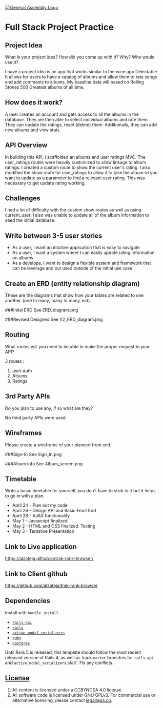 [![General Assembly Logo](https://camo.githubusercontent.com/1a91b05b8f4d44b5bbfb83abac2b0996d8e26c92/687474703a2f2f692e696d6775722e636f6d2f6b6538555354712e706e67)](https://generalassemb.ly/education/web-development-immersive)

# Full Stack Project Practice


## Project Idea

What is your project idea?  How did you come up with it? Why? Who would use it?

I have a project idea is an app that works similar to the wine app Delectable.  It allows for users to
have a catalog of albums and allow them to rate songs and add comments to albums. My baseline data
will based on Rolling Stones 500 Greatest albums of all time.


## How does it work?
A user creates an account and gets access to all the albums in the database.  They are then able to select
individual albums and rate them.  They can update the ratings, reset (delete) them.
Additionally, they can add new albums and view stats.

## API Overview
In building this API, I scaffolded an albums and user ratings MVC.  The user_ratings
routes were heavily customized to allow linkage to album ratings.  I created a custom
route to show the current user's rating.  I also modified the show route for user_ratings
to allow it to take the album-id you want to update as a parameter to find a relevant user
rating. This was necessary to get update rating working.

## Challenges

I had a lot of difficulty with the custom show routes as well as using current_user. I
also was unable to update all of the album information to seed the initial database.

## Write between 3-5 user stories

* As a user, I want an intuitive application that is easy to navigate
* As a user, I want a system where I can easily update rating information on albums
* As a develope, I want to design a flexible system and framework that can be leverage and our
used outside of the initial use case


## Create an ERD (entity relationship diagram)

These are the diagrams that show how your tables are related to one another.
(one to many, many to many, ect).

###Inital ERD
See ERD_diagram.png

###Revised Designed
See V2_ERD_diagram.png


## Routing

What routes will you need to be able to make the proper request to your API?

3 routes :
1) user-auth
2) Albums
3) Ratings

## 3rd Party APIs

Do you plan to use any, if so what are they?

No third party APIs were used.

## Wireframes

Please create a wireframe of your planned front end.

###Sign-In
See Sign_In.png


###Album info
See Album_screen.png


## Timetable

Write a basic timetable for yourself, you don't have to stick to it but it
helps to go in with a plan.

* April 24 - Plan out my code
* April 26 - Design API and Basic Front End
* April 28 - AJAX functionality
* May 1 - Javascript finalized
* May 2 - HTML and CSS finalized. Testing
* May 3 - Tentative Presentation

## Link to Live application

https://alzateja.github.io/trak-rank-browser/

## Link to Client github

https://github.com/alzateja/trak-rank-browser

## Dependencies

Install with `bundle install`.

-   [`rails-api`](https://github.com/rails-api/rails-api)
-   [`rails`](https://github.com/rails/rails)
-   [`active_model_serializers`](https://github.com/rails-api/active_model_serializers)
-   [`ruby`](https://www.ruby-lang.org/en/)
-   [`postgres`](http://www.postgresql.org)

Until Rails 5 is released, this template should follow the most recent released
version of Rails 4, as well as track `master` branches for `rails-api` and
`active_model_serializers`.stall`.
Fix any conflicts.


## [License](LICENSE)

1.  All content is licensed under a CC­BY­NC­SA 4.0 license.
1.  All software code is licensed under GNU GPLv3. For commercial use or
    alternative licensing, please contact legal@ga.co.
